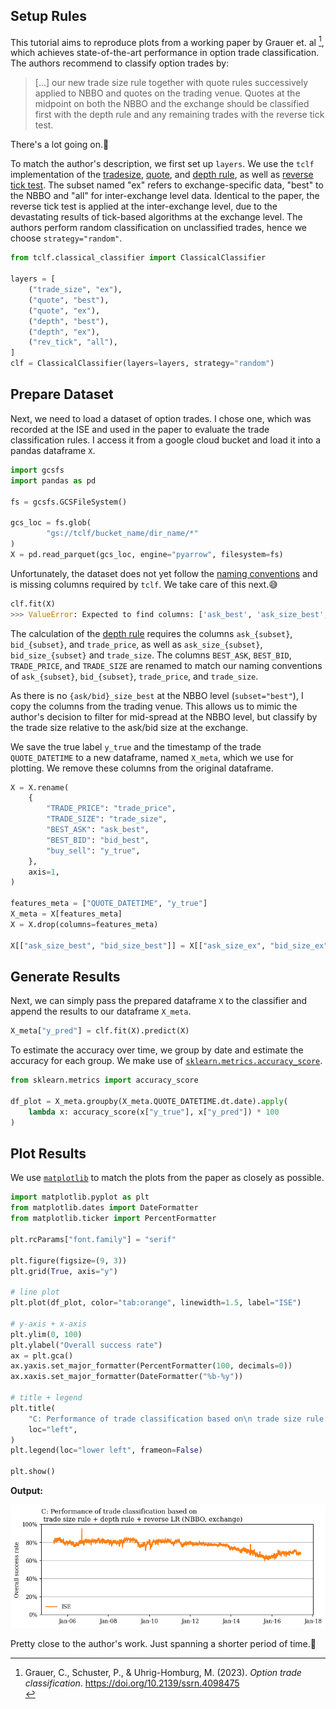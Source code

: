 
## Setup Rules
This tutorial aims to reproduce plots from a working paper by Grauer et. al [^1], which achieves state-of-the-art performance in option trade classification. The authors recommend to classify option trades by:
> [...] our new trade size rule together with quote rules successively applied to NBBO and quotes on the trading venue. Quotes at the midpoint on both the NBBO and the exchange should be classified first with the depth rule and any remaining trades with the reverse tick test.


There's a lot going on.🥵

To match the author's description, we first set up `layers`. We use the `tclf` implementation of the [tradesize](https://github.com/KarelZe/tclf/blob/main/src/tclf/classical_classifier.py#L336), [quote](https://github.com/KarelZe/tclf/blob/main/src/tclf/classical_classifier.py#L154), and [depth rule](https://github.com/KarelZe/tclf/blob/main/src/tclf/classical_classifier.py#L362C1-L363C1), as well as [reverse tick test](https://github.com/KarelZe/tclf/blob/main/src/tclf/classical_classifier.py#L137). The subset named "ex" refers to exchange-specific data, "best" to the NBBO and "all" for inter-exchange level data. Identical to the paper, the reverse tick test is applied at the inter-exchange level, due to the devastating results of tick-based algorithms at the exchange level. The authors perform random classification on unclassified trades, hence we choose `strategy="random"`.
```python
from tclf.classical_classifier import ClassicalClassifier

layers = [
    ("trade_size", "ex"),
    ("quote", "best"),
    ("quote", "ex"),
    ("depth", "best"),
    ("depth", "ex"),
    ("rev_tick", "all"),
]
clf = ClassicalClassifier(layers=layers, strategy="random")
```

## Prepare Dataset

Next, we need to load a dataset of option trades. I chose one, which was recorded at the ISE and used in the paper to evaluate the trade classification rules. I access it from a google cloud bucket and load it into a pandas dataframe `X`.

```python
import gcsfs
import pandas as pd

fs = gcsfs.GCSFileSystem()

gcs_loc = fs.glob(
        "gs://tclf/bucket_name/dir_name/*"
)
X = pd.read_parquet(gcs_loc, engine="pyarrow", filesystem=fs)
```
Unfortunately, the dataset does not yet follow the [naming conventions](https://karelze.github.io/tclf/naming_conventions/) and is missing columns required by `tclf`. We take care of this next.😅

```python
clf.fit(X)
>>> ValueError: Expected to find columns: ['ask_best', 'ask_size_best', 'bid_best', 'bid_size_best', 'trade_price', 'trade_size']. Check the naming/presence of columns. See: https://karelze.github.io/tclf/naming_conventions/
```

The calculation of the [depth rule](https://github.com/KarelZe/tclf/blob/main/src/tclf/classical_classifier.py#L362C1-L363C1) requires the columns `ask_{subset}`, `bid_{subset}`, and `trade_price`, as well as `ask_size_{subset}`, `bid_size_{subset}` and `trade_size`. The columns `BEST_ASK`, `BEST_BID`, `TRADE_PRICE`, and `TRADE_SIZE` are renamed to match our naming conventions of `ask_{subset}`, `bid_{subset}`, `trade_price`, and `trade_size`.

As there is no `{ask/bid}_size_best` at the NBBO level (`subset="best"`), I copy the columns from the trading venue. This allows us to mimic the author's decision to filter for mid-spread at the NBBO level, but classify by the trade size relative to the ask/bid size at the exchange.

We save the true label `y_true` and the timestamp of the trade `QUOTE_DATETIME` to a new dataframe, named `X_meta`, which we use for plotting. We remove these columns from the original dataframe.

```python
X = X.rename(
    {
        "TRADE_PRICE": "trade_price",
        "TRADE_SIZE": "trade_size",
        "BEST_ASK": "ask_best",
        "BEST_BID": "bid_best",
        "buy_sell": "y_true",
    },
    axis=1,
)

features_meta = ["QUOTE_DATETIME", "y_true"]
X_meta = X[features_meta]
X = X.drop(columns=features_meta)

X[["ask_size_best", "bid_size_best"]] = X[["ask_size_ex", "bid_size_ex"]]
```
## Generate Results
Next, we can simply pass the prepared dataframe `X` to the classifier and append the results to our dataframe `X_meta`.

```python
X_meta["y_pred"] = clf.fit(X).predict(X)
```

To estimate the accuracy over time, we group by date and estimate the accuracy for each group. We make use of [`sklearn.metrics.accuracy_score`](https://scikit-learn.org/stable/modules/generated/sklearn.metrics.accuracy_score.html).

```python
from sklearn.metrics import accuracy_score

df_plot = X_meta.groupby(X_meta.QUOTE_DATETIME.dt.date).apply(
    lambda x: accuracy_score(x["y_true"], x["y_pred"]) * 100
)
```

## Plot Results

We use [`matplotlib`](https://matplotlib.org/) to match the plots from the paper as closely as possible.


```python
import matplotlib.pyplot as plt
from matplotlib.dates import DateFormatter
from matplotlib.ticker import PercentFormatter

plt.rcParams["font.family"] = "serif"

plt.figure(figsize=(9, 3))
plt.grid(True, axis="y")

# line plot
plt.plot(df_plot, color="tab:orange", linewidth=1.5, label="ISE")

# y-axis + x-axis
plt.ylim(0, 100)
plt.ylabel("Overall success rate")
ax = plt.gca()
ax.yaxis.set_major_formatter(PercentFormatter(100, decimals=0))
ax.xaxis.set_major_formatter(DateFormatter("%b-%y"))

# title + legend
plt.title(
    "C: Performance of trade classification based on\n trade size rule + depth rule + reverse LR (NBBO,exchange)",
    loc="left",
)
plt.legend(loc="lower left", frameon=False)

plt.show()
```

**Output:**

!["gsu"](./img/gsu.png)

Pretty close to the author's work. Just spanning a shorter period of time.🙂

[^1]: <div class="csl-entry">Grauer, C., Schuster, P., &amp; Uhrig-Homburg, M. (2023). <i>Option trade classification</i>. <a href="https://doi.org/10.2139/ssrn.4098475">https://doi.org/10.2139/ssrn.4098475</a></div>
  <span class="Z3988" title="url_ver=Z39.88-2004&amp;ctx_ver=Z39.88-2004&amp;rfr_id=info%3Asid%2Fzotero.org%3A2&amp;rft_val_fmt=info%3Aofi%2Ffmt%3Akev%3Amtx%3Adc&amp;rft.type=document&amp;rft.title=Option%20trade%20classification&amp;rft.aufirst=Caroline&amp;rft.aulast=Grauer&amp;rft.au=Caroline%20Grauer&amp;rft.au=Philipp%20Schuster&amp;rft.au=Marliese%20Uhrig-Homburg&amp;rft.date=2023"></span>
